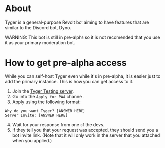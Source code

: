 # About
 Tyger is a general-purpose Revolt bot aiming to have features that are similar to the Discord bot, Dyno.

 WARNING: This bot is still in pre-alpha so it is not recomended that you use it as your primary moderation bot.

# How to get pre-alpha access
While you can self-host Tyger even while it's in pre-alpha, it is easier just to add the primary instance. This is how you can get access to it.

1. Join the [Tyger Testing server](https://nightly.revolt.chat/invite/hg2HCTaW).
2. Go into the `Apply for PAA` channel.
3. Apply using the following format:
```
Why do you want Tyger? [ANSWER HERE]
Server Invite: [ANSWER HERE]
```
4. Wait for your response from one of the devs.
5. If they tell you that your request was accepted, they should send you a bot invite link. (Note that it will only work in the server that you attached when you applied.)
